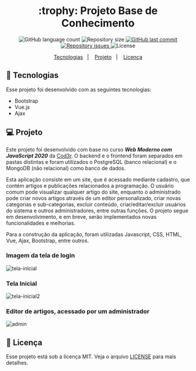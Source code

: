 <h1 align="center">
  :trophy: Projeto Base de Conhecimento
</h1>

<p align="center">
  <img alt="GitHub language count" src="https://img.shields.io/github/languages/count/GuilhermeManzano/projeto-base-conhecimento">

  <img alt="Repository size" src="https://img.shields.io/github/repo-size/GuilhermeManzano/projeto-base-conhecimento">

  <a href="https://github.com/GuilhermeManzano/projeto-base-conhecimento/master">
    <img alt="GitHub last commit" src="https://img.shields.io/github/last-commit/GuilhermeManzano/projeto-base-conhecimento">
  </a>

  <a href="https://github.com/GuilhermeManzano/projeto-base-conhecimento/issues">
    <img alt="Repository issues" src="https://img.shields.io/github/issues/GuilhermeManzano/projeto-base-conhecimento">
  </a>

  <img alt="License" src="https://img.shields.io/badge/license-MIT-brightgreen">
</p>

<p align="center">
  <a href="#-tecnologias">Tecnologias</a>&nbsp;&nbsp;&nbsp;|&nbsp;&nbsp;&nbsp;
  <a href="#-projeto">Projeto</a>&nbsp;&nbsp;&nbsp;|&nbsp;&nbsp;&nbsp;
  <a href="#-licença">Licença</a>
</p>

## 🚀 Tecnologias

Esse projeto foi desenvolvido com as seguintes tecnologias:

- Bootstrap
- Vue.js
- Ajax

## 💻 Projeto
  Este projeto foi desenvolvido com base no curso  *__Web Moderno com JavaScript 2020__* da [Cod3r](https://www.cod3r.com.br). O backend e o frontend foram separados em pastas distintas e foram utilizados o PostgreSQL (banco relacional) e o MongoDB (não relacional) como banco de dados. 

  Esta aplicação consiste em um site, que é acessado mediante cadastro, que contém artigos e publicações relacionados a programação. O usuário comum pode visualizar qualquer artigo do site, enquanto o administrado pode criar novos artigos através de um editor personalizado, criar novas categorias e sub-categorias, excluir conteúdo, criar/editar/excluir usuários do sistema e outros administradores, entre outras funções. O projeto segue em desenvolvimento, e em breve, serão implementados novas funcionalidades e melhorias.

  Para a construção da aplicação, foram utilizadas Javascript, CSS, HTML, Vue, Ajax, Bootstrap, entre outros.

### Imagem da tela de login

![tela-inicial](https://user-images.githubusercontent.com/54365007/79679994-177e4f80-81e1-11ea-8cd0-323d2047dc99.jpg)

### Tela Inicial

![tela-inicial2](https://user-images.githubusercontent.com/54365007/79680015-4e546580-81e1-11ea-947a-74b18392f8ca.jpg)

### Editor de artigos, acessado por um administrador

![admin](https://user-images.githubusercontent.com/54365007/79680026-75129c00-81e1-11ea-8afd-657b715f0db5.jpg)

## 📝 Licença

Esse projeto está sob a licença MIT. Veja o arquivo [LICENSE](LICENSE.md) para mais detalhes.
